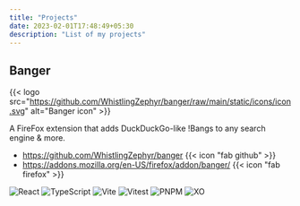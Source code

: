 ```yaml
---
title: "Projects"
date: 2023-02-01T17:48:49+05:30
description: "List of my projects"
---
```


<style type="text/css">
.content {
    text-align: center;
}
.content ul {
    text-align: left;
}
.content img {
    display: inline;
}
</style>

## Banger

{{< logo
    src="https://github.com/WhistlingZephyr/banger/raw/main/static/icons/icon.svg"
    alt="Banger icon" >}}

A FireFox extension that adds DuckDuckGo-like !Bangs to any search engine & more.

- <https://github.com/WhistlingZephyr/banger> {{< icon "fab github" >}}
- <https://addons.mozilla.org/en-US/firefox/addon/banger/> {{< icon "fab firefox" >}}

![React](https://img.shields.io/badge/react-%2320232a.svg?style=for-the-badge&logo=react&logoColor=%2361DAFB)
![TypeScript](https://img.shields.io/badge/typescript-%23007ACC.svg?style=for-the-badge&logo=typescript&logoColor=white)
![Vite](https://img.shields.io/badge/vite-%23646CFF.svg?style=for-the-badge&logo=vite&logoColor=white)
![Vitest](https://img.shields.io/static/v1?style=for-the-badge&message=Vitest&color=6E9F18&logo=Vitest&logoColor=FFFFFF&label=)
![PNPM](https://img.shields.io/badge/pnpm-%234a4a4a.svg?style=for-the-badge&logo=pnpm&logoColor=f69220)
![XO](https://img.shields.io/static/v1?style=for-the-badge&message=XO&color=222222&logo=XO&logoColor=5ED9C7&label=)
